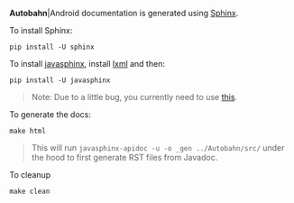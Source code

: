 **Autobahn**|Android documentation is generated using [Sphinx](http://sphinx-doc.org/).

To install Sphinx:

	pip install -U sphinx

To install [javasphinx](http://bronto.github.io/javasphinx/), install [lxml](https://pypi.python.org/pypi/lxml/) and then:
 
	pip install -U javasphinx

> Note: Due to a little bug, you currently need to use [this](https://github.com/oberstet/javasphinx).

To generate the docs:

	make html

> This will run `javasphinx-apidoc -u -o _gen ../Autobahn/src/` under the hood to first generate RST files from Javadoc.
> 

To cleanup

	make clean
